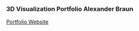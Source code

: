<h3>3D Visualization Portfolio Alexander Braun</h3>
<a href="https://alexander-braun.github.io/3D-Visualization-Portfolio/">Portfolio Website</a>
